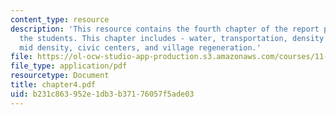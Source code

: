 ```yaml
---
content_type: resource
description: 'This resource contains the fourth chapter of the report prepared by
  the students. This chapter includes - water, transportation, density and form: high,
  mid density, civic centers, and village regeneration.'
file: https://ol-ocw-studio-app-production.s3.amazonaws.com/courses/11-952-gaoming-studio-china-spring-2005/b231c863952e1db3b37176057f5ade03_chapter4.pdf
file_type: application/pdf
resourcetype: Document
title: chapter4.pdf
uid: b231c863-952e-1db3-b371-76057f5ade03
---
```

